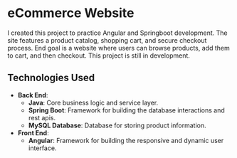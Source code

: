 # eCommerce Website

I created this project to practice Angular and Springboot development. The site features a product catalog, shopping cart, and secure checkout process. End goal is a website where users can browse products, add them to cart, and then checkout. This project is still in development.

Technologies Used
-----------------

*   **Back End**:
    *   **Java**: Core business logic and service layer.
    *   **Spring Boot**: Framework for building the database interactions and rest apis.
    *   **MySQL Database**: Database for storing product information.
*   **Front End**:
    *   **Angular**: Framework for building the responsive and dynamic user interface.
